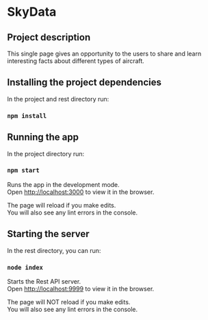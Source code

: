 # SkyData
## Project description
This single page gives an opportunity to the users to share and learn interesting facts about different types of aircraft. 

## Installing the project dependencies
In the project and rest directory run:

### `npm install`

## Running the app

In the project directory run:

### `npm start`

Runs the app in the development mode.<br />
Open [http://localhost:3000](http://localhost:3000) to view it in the browser.

The page will reload if you make edits.<br />
You will also see any lint errors in the console.

## Starting the server

In the rest directory, you can run:

### `node index`

Starts the Rest API server.<br />
Open [http://localhost:9999](http://localhost:9999) to view it in the browser.

The page will NOT reload if you make edits.<br />
You will also see any lint errors in the console.

